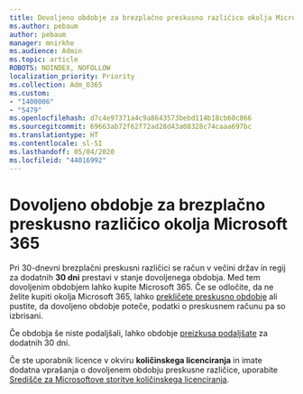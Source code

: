 ```yaml
---
title: Dovoljeno obdobje za brezplačno preskusno različico okolja Microsoft 365
ms.author: pebaum
author: pebaum
manager: mnirkhe
ms.audience: Admin
ms.topic: article
ROBOTS: NOINDEX, NOFOLLOW
localization_priority: Priority
ms.collection: Adm_O365
ms.custom:
- "1400006"
- "5479"
ms.openlocfilehash: d7c4e97371a4c9a8643573bebd114b18cb60c866
ms.sourcegitcommit: 69663ab72f62f72ad28d43a08328c74caaa697bc
ms.translationtype: HT
ms.contentlocale: sl-SI
ms.lasthandoff: 05/04/2020
ms.locfileid: "44016992"
---
```

# <a name="grace-period-for-microsoft-365-free-trial"></a>Dovoljeno obdobje za brezplačno preskusno različico okolja Microsoft 365

Pri 30-dnevni brezplačni preskusni različici se račun v večini držav in regij za dodatnih **30 dni** prestavi v stanje dovoljenega obdobja. Med tem dovoljenim obdobjem lahko kupite Microsoft 365. Če se odločite, da ne želite kupiti okolja Microsoft 365, lahko [prekličete preskusno obdobje](https://docs.microsoft.com/microsoft-365/commerce/subscriptions/cancel-your-subscription?view=o365-worldwide) ali pustite, da dovoljeno obdobje poteče, podatki o preskusnem računu pa so izbrisani.

Če obdobja še niste podaljšali, lahko obdobje [preizkusa podaljšate](https://docs.microsoft.com/microsoft-365/commerce/extend-your-trial) za dodatnih 30 dni.

Če ste uporabnik licence v okviru **količinskega licenciranja** in imate dodatna vprašanja o dovoljenem obdobju preskusne različice, uporabite [Središče za Microsoftove storitve količinskega licenciranja](https://support.microsoft.com/help/4471406/how-to-contact-the-microsoft-volume-licensing-service-center).
